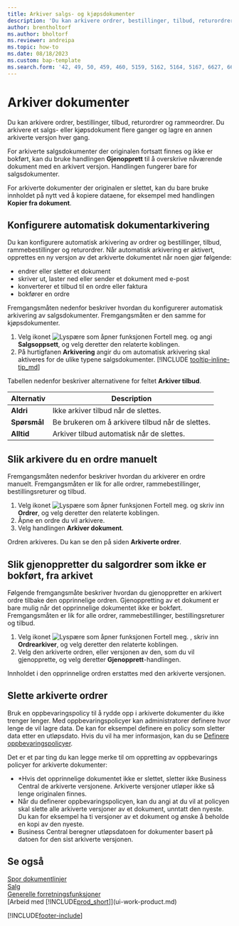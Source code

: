 ```yaml
---
title: Arkiver salgs- og kjøpsdokumenter
description: 'Du kan arkivere ordrer, bestillinger, tilbud, returordrer og rammeordrer.'
author: brentholtorf
ms.author: bholtorf
ms.reviewer: andreipa
ms.topic: how-to
ms.date: 08/18/2023
ms.custom: bap-template
ms.search.form: '42, 49, 50, 459, 460, 5159, 5162, 5164, 5167, 6627, 6630, 6644, 9305, 9306, 9346, 9347, 9348, 9349'
---
```

# Arkiver dokumenter

Du kan arkivere ordrer, bestillinger, tilbud, returordrer og rammeordrer. Du arkivere et salgs- eller kjøpsdokument flere ganger og lagre en annen arkiverte versjon hver gang.

For arkiverte salgsdokumenter der originalen fortsatt finnes og ikke er bokført, kan du bruke handlingen **Gjenopprett** til å overskrive nåværende dokument med en arkivert versjon. Handlingen fungerer bare for salgsdokumenter.

For arkiverte dokumenter der originalen er slettet, kan du bare bruke innholdet på nytt ved å kopiere dataene, for eksempel med handlingen **Kopier fra dokument**.  

## Konfigurere automatisk dokumentarkivering

Du kan konfigurere automatisk arkivering av ordrer og bestillinger, tilbud, rammebestillinger og returordrer. Når automatisk arkivering er aktivert, opprettes en ny versjon av det arkiverte dokumentet når noen gjør følgende:

* endrer eller sletter et dokument
* skriver ut, laster ned eller sender et dokument med e-post
* konverterer et tilbud til en ordre eller faktura
* bokfører en ordre

Fremgangsmåten nedenfor beskriver hvordan du konfigurerer automatisk arkivering av salgsdokumenter. Fremgangsmåten er den samme for kjøpsdokumenter.

1. Velg ikonet ![Lyspære som åpner funksjonen Fortell meg.](media/ui-search/search_small.png "Fortell hva du vil gjøre") og angi **Salgsoppsett**, og velg deretter den relaterte koblingen.
2. På hurtigfanen **Arkivering** angir du om automatisk arkivering skal aktiveres for de ulike typene salgsdokumenter. [!INCLUDE [tooltip-inline-tip_md](includes/tooltip-inline-tip_md.md)]

Tabellen nedenfor beskriver alternativene for feltet **Arkiver tilbud**.

|Alternativ|Description|
|------|-----------|
|**Aldri**| Ikke arkiver tilbud når de slettes.|
|**Spørsmål**|Be brukeren om å arkivere tilbud når de slettes.|
|**Alltid**|Arkiver tilbud automatisk når de slettes.|

## Slik arkivere du en ordre manuelt

Fremgangsmåten nedenfor beskriver hvordan du arkiverer en ordre manuelt. Fremgangsmåten er lik for alle ordrer, rammebestillinger, bestillingsreturer og tilbud.

1. Velg ikonet ![Lyspære som åpner funksjonen Fortell meg.](media/ui-search/search_small.png "Fortell hva du vil gjøre") og skriv inn **Ordrer**, og velg deretter den relaterte koblingen.  
2. Åpne en ordre du vil arkivere.  
3. Velg handlingen **Arkiver dokument**.

Ordren arkiveres. Du kan se den på siden **Arkiverte ordrer**.

## Slik gjenoppretter du salgordrer som ikke er bokført, fra arkivet

Følgende fremgangsmåte beskriver hvordan du gjenoppretter en arkivert ordre tilbake den opprinnelige ordren. Gjenoppretting av et dokument er bare mulig når det opprinnelige dokumentet ikke er bokført. Fremgangsmåten er lik for alle ordrer, rammebestillinger, bestillingsreturer og tilbud.

1. Velg ikonet ![Lyspære som åpner funksjonen Fortell meg.](media/ui-search/search_small.png "Fortell hva du vil gjøre") , skriv inn **Ordrearkiver**, og velg deretter den relaterte koblingen.
2. Velg den arkiverte ordren, eller versjonen av den, som du vil gjenopprette, og velg deretter **Gjenopprett**-handlingen.  

Innholdet i den opprinnelige ordren erstattes med den arkiverte versjonen.

## Slette arkiverte ordrer

Bruk en oppbevaringspolicy til å rydde opp i arkiverte dokumenter du ikke trenger lenger. Med oppbevaringspolicyer kan administratorer definere hvor lenge de vil lagre data. De kan for eksempel definere en policy som sletter data etter en utløpsdato. Hvis du vil ha mer informasjon, kan du se [Definere oppbevaringspolicyer](admin-data-retention-policies.md).

Det er et par ting du kan legge merke til om oppretting av oppbevarings policyer for arkiverte dokumenter:

* *Hvis det opprinnelige dokumentet ikke er slettet, sletter ikke Business Central de arkiverte versjonene. Arkiverte versjoner utløper ikke så lenge originalen finnes.
* Når du definerer oppbevaringspolicyen, kan du angi at du vil at policyen skal slette alle arkiverte versjoner av et dokument, unntatt den nyeste. Du kan for eksempel ha ti versjoner av et dokument og ønske å beholde en kopi av den nyeste. 
* Business Central beregner utløpsdatoen for dokumenter basert på datoen for den sist arkiverte versjonen.

## Se også

[Spor dokumentlinjer](across-how-to-track-document-lines.md)  
[Salg](sales-manage-sales.md)  
[Generelle forretningsfunksjoner](ui-across-business-areas.md)  
[Arbeid med [!INCLUDE[prod_short](includes/prod_short.md)]](ui-work-product.md)

[!INCLUDE[footer-include](includes/footer-banner.md)]
